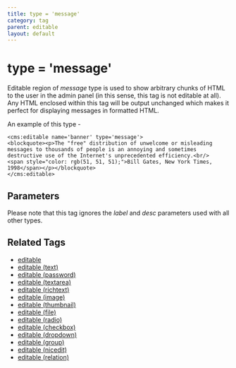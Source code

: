 ```yaml
---
title: type = 'message'
category: tag
parent: editable
layout: default
---
```


# type = 'message'

Editable region of _message_ type is used to show arbitrary chunks of HTML to the user in the admin panel (in this sense, this tag is not editable at all). Any HTML enclosed within this tag will be output unchanged which makes it perfect for displaying messages in formatted HTML.

An example of this type -

```
<cms:editable name='banner' type='message'>
<blockquote><p>The "free" distribution of unwelcome or misleading messages to thousands of people is an annoying and sometimes destructive use of the Internet's unprecedented efficiency.<br/>
<span style="color: rgb(51, 51, 51);">Bill Gates, New York Times, 1998</span></p></blockquote>
</cms:editable>
```

## Parameters

Please note that this tag ignores the _label_ and _desc_ parameters used with all other types.

## Related Tags

*   [editable](../../../editable.html)
*   [editable (text)](../../text.html)
*   [editable (password)](../../password.html)
*   [editable (textarea)](../../textarea.html)
*   [editable (richtext)](../../richtext.html)
*   [editable (image)](../../image.html)
*   [editable (thumbnail)](../../thumbnail.html)
*   [editable (file)](../../file.html)
*   [editable (radio)](../../radio.html)
*   [editable (checkbox)](../../checkbox.html)
*   [editable (dropdown)](../../dropdown.html)
*   [editable (group)](../../group.html)
*   [editable (nicedit)](../../nicedit.html)
*   [editable (relation)](../../relation.html)
